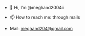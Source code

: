 - 👋 Hi, I’m @meghand2004ii

- 📫 How to reach me: through mails
- Mail: meghand204@gmail.com

<!---
meghand2004ii/meghand2004ii is a ✨ special ✨ repository because its `README.md` (this file) appears on your GitHub profile.
You can click the Preview link to take a look at your changes.
--->
